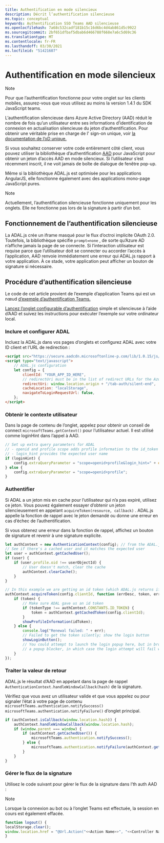 ```yaml
---
title: Authentification en mode silencieux
description: Décrit l’authentification silencieuse
ms.topic: conceptual
keywords: Authentification SSO Teams AAD silencieuse
ms.openlocfilehash: 7a68c532cadf181b15c16d6bc4d4ab861d5c9922
ms.sourcegitcommit: 2bf651dfbaf5dbab6d466788f668e7a6c5d69c36
ms.translationtype: MT
ms.contentlocale: fr-FR
ms.lasthandoff: 03/30/2021
ms.locfileid: "51421607"
---
```

# <a name="silent-authentication"></a>Authentification en mode silencieux

> [!NOTE]
> Pour que l’authentification fonctionne pour votre onglet sur les clients mobiles, assurez-vous que vous utilisez au moins la version 1.4.1 du SDK JavaScript teams.

L’authentification silencieuse dans Azure Active Directory (AAD) réduit le nombre de fois qu’un utilisateur entre ses informations d’identification de connexion en actualisation silencieuse du jeton d’authentification. Pour obtenir une véritable prise en charge de l' sign-on unique, voir [la documentation de l’oD unique.](~/tabs/how-to/authentication/auth-aad-sso.md)

Si vous souhaitez conserver votre code entièrement côté client, vous pouvez utiliser la bibliothèque d’authentification [AAD](/azure/active-directory/develop/active-directory-authentication-libraries) pour JavaScript pour obtenir un jeton d’accès AAD en mode silencieux. Si l’utilisateur s’est récemment inscrit, il ne voit jamais de boîte de dialogue de fenêtre pop-up.

Même si la bibliothèque ADAL.js est optimisée pour les applications AngularJS, elle fonctionne également avec des applications mono-page JavaScript pures.

> [!NOTE]
> Actuellement, l’authentification silencieuse fonctionne uniquement pour les onglets. Elle ne fonctionne pas lors de la signature à partir d’un bot.

## <a name="how-silent-authentication-works"></a>Fonctionnement de l’authentification silencieuse

La ADAL.js crée un iframe masqué pour le flux d’octroi implicite OAuth 2.0. Toutefois, la bibliothèque spécifie `prompt=none` , de sorte qu’Azure AD n’affiche jamais la page de se connecte. Si l’interaction utilisateur est requise parce que l’utilisateur doit se connecter ou accorder l’accès à l’application, AAD renvoie immédiatement une erreur qui ADAL.js rapport à votre application. À ce stade, votre application peut afficher un bouton de signature si nécessaire.

## <a name="how-to-do-silent-authentication"></a>Procédure d’authentification silencieuse

Le code de cet article provient de l’exemple d’application Teams qui est un nœud [d’exemple d’authentification Teams.](https://github.com/OfficeDev/Microsoft-Teams-Samples/blob/main/samples/app-auth/nodejs/src/views/tab/silent/silent.hbs)

[Lancez l’onglet configurable d’authentification](https://github.com/OfficeDev/Microsoft-Teams-Samples/tree/main/samples/tab-channel-group-config-page-auth/csharp) simple et silencieuse à l’aide d’AAD et suivez les instructions pour exécuter l’exemple sur votre ordinateur local.

### <a name="include-and-configure-adal"></a>Inclure et configurer ADAL

Incluez la ADAL.js dans vos pages d’onglets et configurez ADAL avec votre ID client et l’URL de redirection :

```html
<script src="https://secure.aadcdn.microsoftonline-p.com/lib/1.0.15/js/adal.min.js" integrity="sha384-lIk8T3uMxKqXQVVfFbiw0K/Nq+kt1P3NtGt/pNexiDby2rKU6xnDY8p16gIwKqgI" crossorigin="anonymous"></script>
<script type="text/javascript">
    // ADAL.js configuration
    let config = {
        clientId: "YOUR_APP_ID_HERE",
        // redirectUri must be in the list of redirect URLs for the Azure AD app
        redirectUri: window.location.origin + "/tab-auth/silent-end",
        cacheLocation: "localStorage",
        navigateToLoginRequestUrl: false,
    };
</script>
```

### <a name="get-the-user-context"></a>Obtenir le contexte utilisateur

Dans la page de contenu de l’onglet, appelez pour obtenir un conseil de connect `microsoftTeams.getContext()` pour l’utilisateur actuel. Il est utilisé comme loginHint dans l’appel à AAD.

```javascript
// Set up extra query parameters for ADAL
// - openid and profile scope adds profile information to the id_token
// - login_hint provides the expected user name
if (loginHint) {
    config.extraQueryParameter = "scope=openid+profile&login_hint=" + encodeURIComponent(loginHint);
} else {
    config.extraQueryParameter = "scope=openid+profile";
}
```

### <a name="authenticate"></a>Authentifier

Si ADAL a un jeton mis en cache pour l’utilisateur qui n’a pas expiré, utilisez ce jeton. Vous pouvez également essayer d’obtenir un jeton silencieusement en appelant `acquireToken(resource, callback)` . ADAL.js appelle la fonction de rappel avec le jeton demandé ou donne une erreur en cas d’échec de l’authentification.

Si vous obtenez une erreur dans la fonction de rappel, affichez un bouton de signature et revenir à une signature explicite.

```javascript
let authContext = new AuthenticationContext(config); // from the ADAL.js library
// See if there's a cached user and it matches the expected user
let user = authContext.getCachedUser();
if (user) {
    if (user.profile.oid !== userObjectId) {
        // User doesn't match, clear the cache
        authContext.clearCache();
    }
}

// In this example we are getting an id token (which ADAL.js returns if we ask for resource = clientId)
authContext.acquireToken(config.clientId, function (errDesc, token, err, tokenType) {
    if (token) {
        // Make sure ADAL gave us an id token
        if (tokenType !== authContext.CONSTANTS.ID_TOKEN) {
            token = authContext.getCachedToken(config.clientId);
        }
        showProfileInformation(idToken);
    } else {
        console.log("Renewal failed: " + err);
        // Failed to get the token silently; show the login button
        showLoginButton();
        // You could attempt to launch the login popup here, but in browsers this could be blocked by
        // a popup blocker, in which case the login attempt will fail with the reason FailedToOpenWindow.
    }
});
```

### <a name="process-the-return-value"></a>Traiter la valeur de retour

ADAL.js le résultat d’AAD en appelant dans la page de rappel `AuthenticationContext.handleWindowCallback(hash)` de la signature.

Vérifiez que vous avez un utilisateur valide et que vous appelez ou pour signaler l’état à votre page de contenu `microsoftTeams.authentication.notifySuccess()` `microsoftTeams.authentication.notifyFailure()` d’onglet principal.

```javascript
if (authContext.isCallback(window.location.hash)) {
    authContext.handleWindowCallback(window.location.hash);
    if (window.parent === window) {
        if (authContext.getCachedUser()) {
            microsoftTeams.authentication.notifySuccess();
        } else {
            microsoftTeams.authentication.notifyFailure(authContext.getLoginError());
        }
    }
}
```

### <a name="handle-sign-out-flow"></a>Gérer le flux de la signature

Utilisez le code suivant pour gérer le flux de la signature dans l’th auth AAD :

> [!NOTE]
> Lorsque la connexion au bot ou à l’onglet Teams est effectuée, la session en cours est également effacée.

```javascript
function logout() {
localStorage.clear();
window.location.href = "@Url.Action("<<Action Name>>", "<<Controller Name>>")";
}
```
